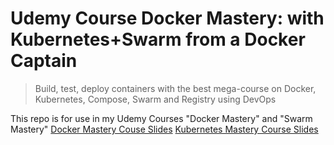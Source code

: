 # Udemy Course Docker Mastery: with Kubernetes+Swarm from a Docker Captain

> Build, test, deploy containers with the best mega-course on Docker, Kubernetes, Compose, Swarm and Registry using DevOps

This repo is for use in my Udemy Courses "Docker Mastery" and "Swarm Mastery"
[Docker Mastery Couse Slides](https://github.com/dgokcin/udemy-docker-mastery/blob/master/slides/Docker%2BMastery%2BSlides%2B3.0.zip)
[Kubernetes Mastery Course Slides](https://slides.kubernetesmastery.com/)


